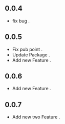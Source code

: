 ## 0.0.4

* fix bug .

## 0.0.5

* Fix pub point .
* Update Package .
* Add new Feature .

## 0.0.6

* Add new Feature .

## 0.0.7

* Add new two Feature .


